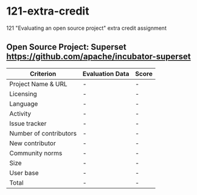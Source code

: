 # 121-extra-credit
121 "Evaluating an open source project" extra credit assignment

## Open Source Project: Superset https://github.com/apache/incubator-superset

| Criterion  | Evaluation Data | Score |
| ------------- | ------------- | --------|
| Project Name & URL | - | - |
|Licensing | - | - |
|Language | - | - |
|Activity | - | - |
|Issue tracker | - | - |
|Number of contributors | - | - |
|New contributor | - | - |
|Community norms | - | - |
|Size | - | - |
|User base | - | - |
|Total | - | - |
